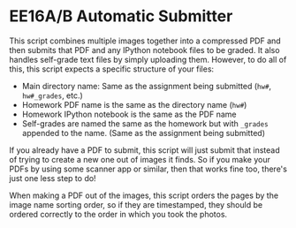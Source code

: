 # EE16A/B Automatic Submitter

This script combines multiple images together into a compressed PDF and then
submits that PDF and any IPython notebook files to be graded. It also handles
self-grade text files by simply uploading them. However, to do all of this,
this script expects a specific structure of your files:

- Main directory name: Same as the assignment being submitted (`hw#`,
    `hw#_grades`, etc.)
- Homework PDF name is the same as the directory name (`hw#`)
- Homework IPython notebook is the same as the PDF name
- Self-grades are named the same as the homework but with `_grades`
    appended to the name. (Same as the assignment being submitted)

If you already have a PDF to submit, this script will just submit that instead
of trying to create a new one out of images it finds. So if you make your PDFs
by using some scanner app or similar, then that works fine too, there's just
one less step to do!

When making a PDF out of the images, this script orders the pages by the image
name sorting order, so if they are timestamped, they should be ordered
correctly to the order in which you took the photos.


